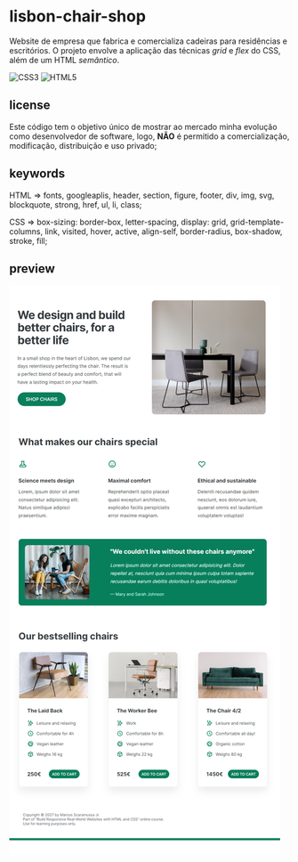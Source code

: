 # lisbon-chair-shop

Website de empresa que fabrica e comercializa cadeiras para residências e escritórios. O projeto envolve a aplicação das técnicas *grid* e *flex* do CSS, além de um HTML *semântico*.

![CSS3](https://img.shields.io/badge/css3-%231572B6.svg?style=for-the-badge&logo=css3&logoColor=white) ![HTML5](https://img.shields.io/badge/html5-%23E34F26.svg?style=for-the-badge&logo=html5&logoColor=white)

## license

Este código tem o objetivo único de mostrar ao mercado minha evolução como desenvolvedor de software, logo, <b>NÃO</b> é permitido a comercialização, modificação, distribuição e uso privado;

## keywords

HTML => fonts, googleaplis, header, section, figure, footer, div, img, svg, blockquote, strong, href, ul, li, class;

CSS => box-sizing: border-box, letter-spacing, display: grid, grid-template-columns, link, visited, hover, active, align-self, border-radius, box-shadow, stroke, fill;

## preview

![preview](https://github.com/scaramuzza/lisbon-chair-shop/blob/main/lisbon-chair-shop.png)
